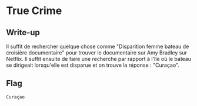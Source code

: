 # True Crime

## Write-up

Il suffit de rechercher quelque chose comme "Disparition femme bateau de croisière documentaire" pour trouver le documentaire sur Amy Bradley sur Netflix. Il suffit ensuite de faire une recherche par rapport à l'île où le bateau se dirigeait lorsqu'elle est disparue et on trouve la réponse : "Curaçao".

## Flag

`Curaçao`

